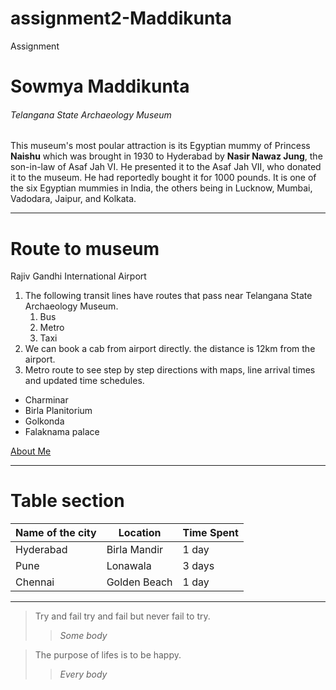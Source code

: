 # assignment2-Maddikunta
Assignment

# Sowmya Maddikunta

###### Telangana State Archaeology Museum

This museum's most poular attraction is its Egyptian mummy of Princess __Naishu__ which was brought in 1930 to Hyderabad by __Nasir Nawaz Jung__, the son-in-law of Asaf Jah VI. He presented it to the Asaf Jah VII, who donated it to the museum. He had reportedly bought it for 1000 pounds. It is one of the six Egyptian mummies in India, the others being in Lucknow, Mumbai, Vadodara, Jaipur, and Kolkata.

 
---

# Route to museum
Rajiv Gandhi International Airport

1. The following transit lines have routes that pass near Telangana State Archaeology Museum.
   1. Bus
   2. Metro
   3. Taxi
2. We can book a cab from airport directly. the distance is 12km from the airport.
3. Metro route to see step by step directions with maps, line arrival times and updated time schedules.


* Charminar
* Birla Planitorium
* Golkonda
* Falaknama palace



[About Me](AboutMe.md)


---

# Table section
| Name of the city | Location | Time Spent |
|---| ---| ---|
|Hyderabad| Birla Mandir | 1 day |
|Pune| Lonawala| 3 days|
|Chennai| Golden Beach| 1 day|


 ---
 > Try and fail try and fail but never fail to try.
 >> *Some body*


 > The purpose of lifes is to be happy.
 >> *Every body*